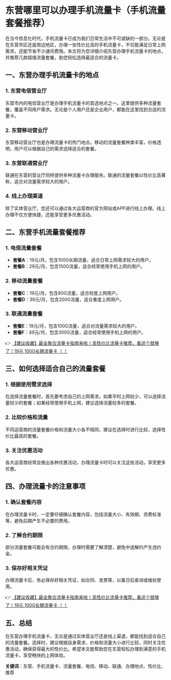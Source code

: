 # 东营哪里可以办理手机流量卡（手机流量套餐推荐）

在当今信息化时代，手机流量卡已成为我们日常生活中不可或缺的一部分。无论是在东营市区还是周边地区，办理一张性价比高的手机流量卡，不仅能满足日常上网需求，还能节省不少通讯费用。本文将为您详细介绍东营办理手机流量卡的地点，并推荐几款超值流量套餐，助您轻松选择最适合的流量卡。

## 一、东营办理手机流量卡的地点

### 1. 东营电信营业厅
东营市内的电信营业厅是办理手机流量卡的首选地点之一。这里提供多种流量套餐，覆盖不同用户需求。无论是个人用户还是企业用户，都能在这里找到合适的流量卡。

### 2. 东营移动营业厅
东营移动营业厅也是办理流量卡的热门地点。移动的流量套餐种类丰富，价格透明，用户可以根据自己的需求选择适合的套餐。

### 3. 东营联通营业厅
联通在东营的营业厅同样提供多种流量卡办理服务。联通的流量套餐以性价比高著称，适合对流量需求较大的用户。

### 4. 线上办理渠道
除了实体营业厅，您还可以通过各大运营商的官方网站或APP进行线上办理。线上办理不仅方便快捷，还能享受更多优惠活动。

## 二、东营手机流量套餐推荐

### 1. 电信流量套餐
- **套餐A**：19元/月，包含100G长期流量，适合日常上网需求较大的用户。
- **套餐B**：29元/月，包含150G流量，适合经常使用手机上网的用户。

### 2. 移动流量套餐
- **套餐C**：19元/月，包含80G流量，适合轻度上网用户。
- **套餐D**：39元/月，包含200G流量，适合重度上网用户。

### 3. 联通流量套餐
- **套餐E**：19元/月，包含100G流量，适合对流量需求较大的用户。
- **套餐F**：49元/月，包含300G流量，适合经常使用手机上网的用户。

👉 [【建议收藏】最全聚合流量卡指南来啦！高性价比流量卡推荐，看这个就够了！19元 100G长期流量卡 ！！](https://bit.ly/Liuliangka)

## 三、如何选择适合自己的流量套餐

### 1. 根据使用需求选择
在选择流量套餐时，首先要考虑自己的上网需求。如果平时上网较少，可以选择流量较少的套餐；如果经常使用手机上网，建议选择流量较多的套餐。

### 2. 比较价格和流量
不同运营商的流量套餐价格和流量大小各不相同，建议在选择时进行比较，选择性价比最高的套餐。

### 3. 关注优惠活动
各大运营商经常会推出各种优惠活动，办理流量卡时可以关注这些活动，享受更多优惠。

## 四、办理流量卡的注意事项

### 1. 确认套餐内容
在办理流量卡时，一定要仔细确认套餐内容，包括流量大小、有效期、资费标准等，避免后期产生不必要的费用。

### 2. 了解合约期限
部分流量套餐可能会有合约期限，办理时需要了解清楚，避免中途解约产生违约金。

### 3. 保存好相关凭证
办理流量卡后，务必保存好相关凭证，如合同、发票等，以备日后查询或维权使用。

👉 [【建议收藏】最全聚合流量卡指南来啦！高性价比流量卡推荐，看这个就够了！19元 100G长期流量卡 ！！](https://bit.ly/Liuliangka)

## 五、总结

在东营办理手机流量卡，无论是通过实体营业厅还是线上渠道，都能找到适合自己的流量套餐。选择时，建议根据自身需求、价格和流量大小进行比较，同时关注优惠活动，确保获得最大的性价比。希望本文能帮助您在东营轻松办理到满意的手机流量卡，享受畅快的上网体验。

**关键词**：东营、手机流量卡、流量套餐、电信、移动、联通、办理地点、性价比、推荐